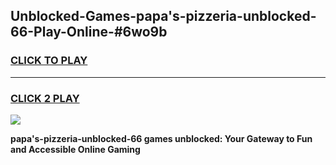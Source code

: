 
## Unblocked-Games-papa's-pizzeria-unblocked-66-Play-Online-#6wo9b
<h3>
<a href="https://premium.freeplayer.one?title=papa's-pizzeria-unblocked-66&ref=27F">CLICK TO PLAY</a></h3>
<hr>

<h3>
<a href="https://premium.freeplayer.one?title=papa's-pizzeria-unblocked-66&ref=27F">CLICK 2 PLAY</a>
  
</h3>

<a href="https://premium.freeplayer.one?title=papa's-pizzeria-unblocked-66&ref=27F"><img src="https://clearcache.store/games.png"></a>


**papa's-pizzeria-unblocked-66 games unblocked: Your Gateway to Fun and Accessible Online Gaming**
